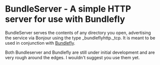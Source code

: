 # BundleServer - A simple HTTP server for use with Bundlefly

BundleServer serves the contents of any directory you open, advertising the service via Bonjour using the type _bundleflyhttp._tcp.
It is meant to be used in conjunction with [Bundlefly](https://github.com/darrylhthomas/Bundlefly).

Both Bundleserver and Bundlefly are still under initial development and are very rough around the edges. I wouldn't suggest you use them yet.


